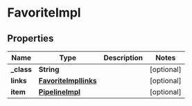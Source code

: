 

# FavoriteImpl

## Properties

Name | Type | Description | Notes
------------ | ------------- | ------------- | -------------
**_class** | **String** |  |  [optional]
**links** | [**FavoriteImpllinks**](FavoriteImpllinks.md) |  |  [optional]
**item** | [**PipelineImpl**](PipelineImpl.md) |  |  [optional]




